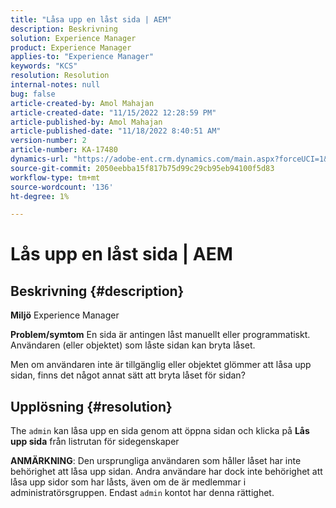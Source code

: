 ```yaml
---
title: "Låsa upp en låst sida | AEM"
description: Beskrivning
solution: Experience Manager
product: Experience Manager
applies-to: "Experience Manager"
keywords: "KCS"
resolution: Resolution
internal-notes: null
bug: false
article-created-by: Amol Mahajan
article-created-date: "11/15/2022 12:28:59 PM"
article-published-by: Amol Mahajan
article-published-date: "11/18/2022 8:40:51 AM"
version-number: 2
article-number: KA-17480
dynamics-url: "https://adobe-ent.crm.dynamics.com/main.aspx?forceUCI=1&pagetype=entityrecord&etn=knowledgearticle&id=0b30dc0f-e164-ed11-9561-6045bd006a22"
source-git-commit: 2050eebba15f817b75d99c29cb95eb94100f5d83
workflow-type: tm+mt
source-wordcount: '136'
ht-degree: 1%

---
```


# Lås upp en låst sida | AEM

## Beskrivning {#description}

<b>Miljö</b>
Experience Manager


<b>Problem/symtom</b>
En sida är antingen låst manuellt eller programmatiskt. Användaren (eller objektet) som låste sidan kan bryta låset.

Men om användaren inte är tillgänglig eller objektet glömmer att låsa upp sidan, finns det något annat sätt att bryta låset för sidan?


## Upplösning {#resolution}


The `admin` kan låsa upp en sida genom att öppna sidan och klicka på <b>Lås upp sida</b> från listrutan för sidegenskaper

<b>ANMÄRKNING</b>: Den ursprungliga användaren som håller låset har inte behörighet att låsa upp sidan. Andra användare har dock inte behörighet att låsa upp sidor som har låsts, även om de är medlemmar i administratörsgruppen. Endast `admin` kontot har denna rättighet.
